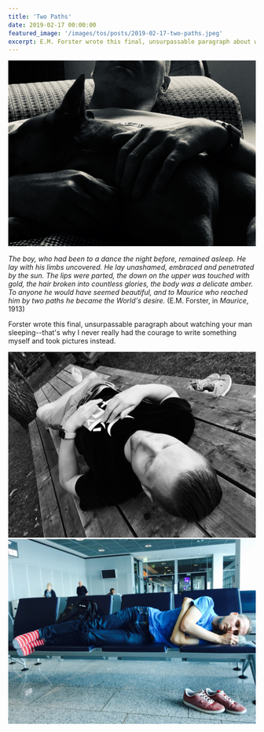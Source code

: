 ```yaml
---
title: 'Two Paths'
date: 2019-02-17 00:00:00
featured_image: '/images/tos/posts/2019-02-17-two-paths.jpeg'
excerpt: E.M. Forster wrote this final, unsurpassable paragraph about watching your man sleeping.
---
```


![](/images/tos/posts/2019-02-17-two-paths-4.jpeg)

*The boy, who had been to a dance the night before, remained asleep. He lay with his limbs uncovered. He lay unashamed, embraced and penetrated by the sun. The lips were parted, the down on the upper was touched with gold, the hair broken into countless glories, the body was a delicate amber. To anyone he would have seemed beautiful, and to Maurice who reached him by two paths he became the World's desire.* (E.M. Forster, in *Maurice*, 1913)

Forster wrote this final, unsurpassable paragraph about watching your man sleeping--that's why I never really had the courage to write something myself and took pictures instead.

<div class="gallery" data-columns="2">
	<img src="/images/tos/posts/2019-02-17-two-paths-2.jpeg">
	<img src="/images/tos/posts/2019-02-17-two-paths-3.jpeg">
</div>